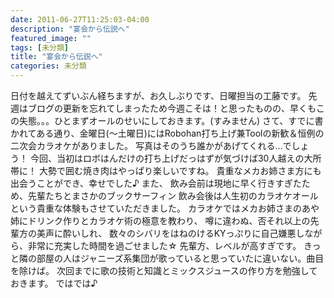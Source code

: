 ```yaml
---
date: 2011-06-27T11:25:03-04:00
description: "宴会から伝説へ"
featured_image: ""
tags: [未分類]
title: "宴会から伝説へ"
categories: 未分類
---
```


日付を越えてずいぶん経ちますが、お久しぶりです、日曜担当の工藤です。
先週はブログの更新を忘れてしまったため今週こそは！と思ったものの、早くもこの失態。。。ひとまずオールのせいにしておきます。(すみません)
さて、すでに書かれてある通り、金曜日(～土曜日)にはRobohan打ち上げ兼Toolの新歓＆恒例の二次会カラオケがありました。
写真はそのうち誰かがあげてくれる…でしょう！
今回、当初はロボはんだけの打ち上げだっはずが気づけば30人越えの大所帯に！
大勢で囲む焼き肉はやっぱり楽しいですね。
貴重なメカお姉さま方にも出会うことができ、幸せでした♪
また、
飲み会前は現地に早く行きすぎたため、先輩たちとまさかのブックサーフィン
飲み会後は人生初のカラオケオール
という貴重な体験もさせていただきました。
カラオケではメカお姉さまのあや姉にドリンク作りとカラオケ術の極意を教わり、
噂に違わぬ、否それ以上の先輩方の美声に酔いしれ、
数々のシバリをはねのけるKYっぷりに自己嫌悪しながら、非常に充実した時間を過ごせました☆
先輩方、レベルが高すぎです。
きっと隣の部屋の人はジャニーズ系集団が歌っていると思っていたに違いない。曲目を除けば。
次回までに歌の技術と知識とミックスジュースの作り方を勉強しておきます。
ではでは♪
